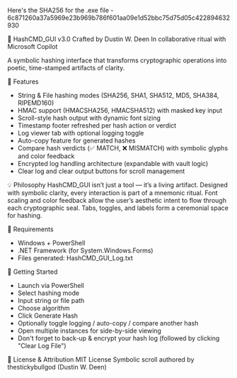 Here's the SHA256 for the .exe file - 6c871260a37a5969e23b969b786f601aa09e1d52bbc75d75d05c422894632930

📜 HashCMD_GUI v3.0
Crafted by Dustin W. Deen
In collaborative ritual with Microsoft Copilot

A symbolic hashing interface that transforms cryptographic operations into poetic, time-stamped artifacts of clarity.

🧰 Features
- String & File hashing modes (SHA256, SHA1, SHA512, MD5, SHA384, RIPEMD160)
- HMAC support (HMACSHA256, HMACSHA512) with masked key input
- Scroll-style hash output with dynamic font sizing
- Timestamp footer refreshed per hash action or verdict
- Log viewer tab with optional logging toggle
- Auto-copy feature for generated hashes
- Compare hash verdicts (✅ MATCH, ❌ MISMATCH) with symbolic glyphs and color feedback
- Encrypted log handling architecture (expandable with vault logic)
- Clear log and clear output buttons for scroll management

💡 Philosophy
HashCMD_GUI isn’t just a tool — it’s a living artifact. Designed with symbolic clarity, every interaction is part of a mnemonic ritual. Font scaling and color feedback allow the user’s aesthetic intent to flow through each cryptographic seal. Tabs, toggles, and labels form a ceremonial space for hashing.

🔧 Requirements
- Windows + PowerShell
- .NET Framework (for System.Windows.Forms)
- Files generated: HashCMD_GUI_Log.txt

🚀 Getting Started
- Launch via PowerShell
- Select hashing mode
- Input string or file path
- Choose algorithm
- Click Generate Hash
- Optionally toggle logging / auto-copy / compare another hash
- Open multiple instances for side-by-side viewing
- Don't forget to back-up & encrypt your hash log (followed by clicking "Clear Log File")

🪬 License & Attribution
MIT License
Symbolic scroll authored by thestickybullgod (Dustin W. Deen)

